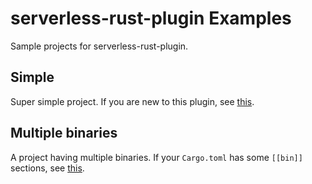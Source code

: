 # serverless-rust-plugin Examples

Sample projects for serverless-rust-plugin.

## Simple

Super simple project. If you are new to this plugin, see [this](https://github.com/kaicoh/serverless-rust-plugin/tree/main/examples/simple).

## Multiple binaries

A project having multiple binaries. If your `Cargo.toml` has some `[[bin]]` sections, see  [this](https://github.com/kaicoh/serverless-rust-plugin/tree/main/examples/multiple-binaries).
